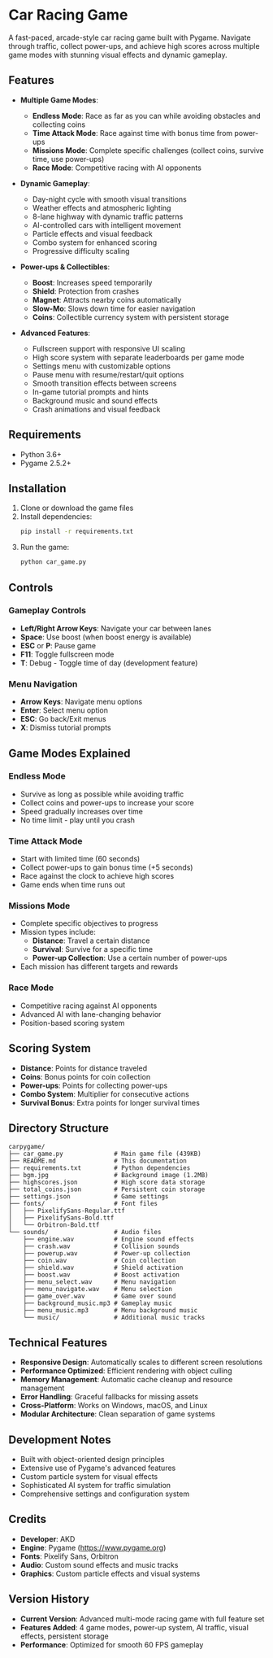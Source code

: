 # Car Racing Game

A fast-paced, arcade-style car racing game built with Pygame. Navigate through traffic, collect power-ups, and achieve high scores across multiple game modes with stunning visual effects and dynamic gameplay.

## Features

- **Multiple Game Modes**:
  - **Endless Mode**: Race as far as you can while avoiding obstacles and collecting coins
  - **Time Attack Mode**: Race against time with bonus time from power-ups
  - **Missions Mode**: Complete specific challenges (collect coins, survive time, use power-ups)
  - **Race Mode**: Competitive racing with AI opponents

- **Dynamic Gameplay**:
  - Day-night cycle with smooth visual transitions
  - Weather effects and atmospheric lighting
  - 8-lane highway with dynamic traffic patterns
  - AI-controlled cars with intelligent movement
  - Particle effects and visual feedback
  - Combo system for enhanced scoring
  - Progressive difficulty scaling

- **Power-ups & Collectibles**:
  - **Boost**: Increases speed temporarily
  - **Shield**: Protection from crashes
  - **Magnet**: Attracts nearby coins automatically
  - **Slow-Mo**: Slows down time for easier navigation
  - **Coins**: Collectible currency system with persistent storage

- **Advanced Features**:
  - Fullscreen support with responsive UI scaling
  - High score system with separate leaderboards per game mode
  - Settings menu with customizable options
  - Pause menu with resume/restart/quit options
  - Smooth transition effects between screens
  - In-game tutorial prompts and hints
  - Background music and sound effects
  - Crash animations and visual feedback

## Requirements

- Python 3.6+
- Pygame 2.5.2+

## Installation

1. Clone or download the game files
2. Install dependencies:
   ```bash
   pip install -r requirements.txt
   ```
3. Run the game:
   ```bash
   python car_game.py
   ```

## Controls

### Gameplay Controls
- **Left/Right Arrow Keys**: Navigate your car between lanes
- **Space**: Use boost (when boost energy is available)
- **ESC** or **P**: Pause game
- **F11**: Toggle fullscreen mode
- **T**: Debug - Toggle time of day (development feature)

### Menu Navigation
- **Arrow Keys**: Navigate menu options
- **Enter**: Select menu option
- **ESC**: Go back/Exit menus
- **X**: Dismiss tutorial prompts

## Game Modes Explained

### Endless Mode
- Survive as long as possible while avoiding traffic
- Collect coins and power-ups to increase your score
- Speed gradually increases over time
- No time limit - play until you crash

### Time Attack Mode
- Start with limited time (60 seconds)
- Collect power-ups to gain bonus time (+5 seconds)
- Race against the clock to achieve high scores
- Game ends when time runs out

### Missions Mode
- Complete specific objectives to progress
- Mission types include:
  - **Distance**: Travel a certain distance
  - **Survival**: Survive for a specific time
  - **Power-up Collection**: Use a certain number of power-ups
- Each mission has different targets and rewards

### Race Mode
- Competitive racing against AI opponents
- Advanced AI with lane-changing behavior
- Position-based scoring system

## Scoring System

- **Distance**: Points for distance traveled
- **Coins**: Bonus points for coin collection
- **Power-ups**: Points for collecting power-ups
- **Combo System**: Multiplier for consecutive actions
- **Survival Bonus**: Extra points for longer survival times

## Directory Structure

```
carpygame/
├── car_game.py              # Main game file (439KB)
├── README.md                # This documentation
├── requirements.txt         # Python dependencies
├── bgm.jpg                  # Background image (1.2MB)
├── highscores.json          # High score data storage
├── total_coins.json         # Persistent coin storage
├── settings.json            # Game settings
├── fonts/                   # Font files
│   ├── PixelifySans-Regular.ttf
│   ├── PixelifySans-Bold.ttf
│   └── Orbitron-Bold.ttf
└── sounds/                  # Audio files
    ├── engine.wav           # Engine sound effects
    ├── crash.wav            # Collision sounds
    ├── powerup.wav          # Power-up collection
    ├── coin.wav             # Coin collection
    ├── shield.wav           # Shield activation
    ├── boost.wav            # Boost activation
    ├── menu_select.wav      # Menu navigation
    ├── menu_navigate.wav    # Menu selection
    ├── game_over.wav        # Game over sound
    ├── background_music.mp3 # Gameplay music
    ├── menu_music.mp3       # Menu background music
    └── music/               # Additional music tracks
```

## Technical Features

- **Responsive Design**: Automatically scales to different screen resolutions
- **Performance Optimized**: Efficient rendering with object culling
- **Memory Management**: Automatic cache cleanup and resource management
- **Error Handling**: Graceful fallbacks for missing assets
- **Cross-Platform**: Works on Windows, macOS, and Linux
- **Modular Architecture**: Clean separation of game systems

## Development Notes

- Built with object-oriented design principles
- Extensive use of Pygame's advanced features
- Custom particle system for visual effects
- Sophisticated AI system for traffic simulation
- Comprehensive settings and configuration system

## Credits

- **Developer**: AKD
- **Engine**: Pygame (https://www.pygame.org)
- **Fonts**: Pixelify Sans, Orbitron
- **Audio**: Custom sound effects and music tracks
- **Graphics**: Custom particle effects and visual systems

## Version History

- **Current Version**: Advanced multi-mode racing game with full feature set
- **Features Added**: 4 game modes, power-up system, AI traffic, visual effects, persistent storage
- **Performance**: Optimized for smooth 60 FPS gameplay
